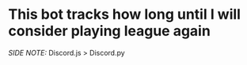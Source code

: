 # This bot tracks how long until I will consider playing league again

*SIDE NOTE:* Discord.js > Discord.py